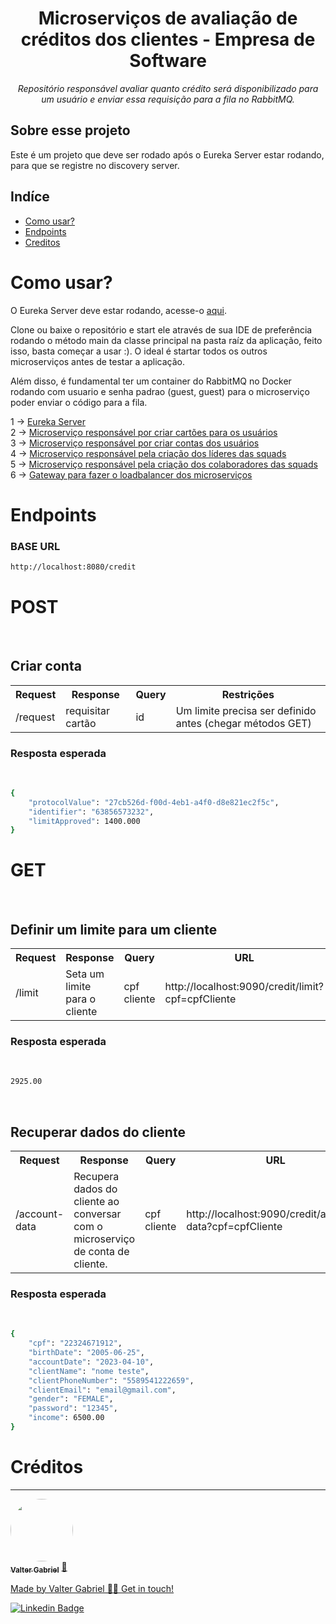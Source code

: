 <h1 align="center">Microserviços de avaliação de créditos dos clientes - Empresa de Software</h1>
<p align="center"><i>Repositório responsável avaliar quanto crédito será disponibilizado para um usuário e enviar essa requisição para a fila no RabbitMQ.</i></p>

##  Sobre esse projeto
Este é um projeto que deve ser rodado após o Eureka Server estar rodando, para que se registre no discovery server.


## Indíce
<!--ts-->
   * [Como usar?](#como-usar)
   * [Endpoints](#endpoints)
   * [Creditos](#creditos)
<!--te-->
  
<h1>Como usar?</h1>
<p>O Eureka Server deve estar rodando, acesse-o <a href="https://github.com/ValterGabriell/bank-system-eureka-server">aqui</a>.</br>
<p>Clone ou baixe o repositório e start ele através de sua IDE de preferência rodando o método main da classe principal na pasta raíz da aplicação, feito isso, basta começar a usar :). O ideal é startar todos os outros microserviços antes de testar a aplicação.</p>
<p>Além disso, é fundamental ter um container do RabbitMQ no Docker rodando com usuario e senha padrao (guest, guest) para o microserviço poder enviar o código para a fila.</p>

1 -> <a href="https://github.com/ValterGabriell/bank-system-eureka-server">Eureka Server</a></br>
2 -> <a href="https://github.com/ValterGabriell/bank-system-mscards">Microserviço responsável por criar cartões para os usuários</a></br>
3 -> <a href="https://github.com/ValterGabriell/bank-system-msaccount">Microserviço responsável por criar contas dos usuários</a></br>
4 -> <a href="https://github.com/ValterGabriell/software-company-mslead">Microserviço responsável pela criação dos líderes das squads</a></br>
5 -> <a href="https://github.com/ValterGabriell/software-company-mscolaborators">Microserviço responsável pela criação dos colaboradores das squads</a></br>
6 -> <a href="https://github.com/ValterGabriell/bank-system-gateway">Gateway para fazer o loadbalancer dos microserviços</a></br>


  
<h1>Endpoints</h1>
<h3>BASE URL</h3>

```bash
http://localhost:8080/credit
``` 
<h1>POST</h1></br>

<h2>Criar conta</h2>

<table>
  <tr>
    <th>Request</th>
    <th>Response</th>
    <th>Query</th>
    <th>Restrições</th>

  </tr>
  <tr>
    <td>/request</td>
    <td>requisitar cartão</td>
    <td>id</td>
    <td>Um limite precisa ser definido antes (chegar métodos GET)</td>
   
    
  </tr>
</table>
<h3>Resposta esperada</h3></br>

```bash
{
	"protocolValue": "27cb526d-f00d-4eb1-a4f0-d8e821ec2f5c",
	"identifier": "63856573232",
	"limitApproved": 1400.000
}
```

<h1>GET</h1></br>


<h2>Definir um limite para um cliente</h2>
<table>
  <tr>
    <th>Request</th>
    <th>Response</th>
    <th>Query</th>
    <th>URL</th>
  </tr>
  <tr>
    <td>/limit</td>
    <td>Seta um limite para o cliente</td>
    <td>cpf cliente</td>
    <td>http://localhost:9090/credit/limit?cpf=cpfCliente</td>
  </tr>
</table>



<h3>Resposta esperada</h3></br>

```bash
2925.00
```

</br>
<h2>Recuperar dados do cliente</h2>
<table>
  <tr>
    <th>Request</th>
    <th>Response</th>
    <th>Query</th>
    <th>URL</th>
  </tr>
  <tr>
    <td>/account-data</td>
    <td>Recupera dados do cliente ao conversar com o microserviço de conta de cliente.</td>
    <td>cpf cliente</td>
    <td>http://localhost:9090/credit/account-data?cpf=cpfCliente</td>
  </tr>
</table>



<h3>Resposta esperada</h3></br>

```bash
{
	"cpf": "22324671912",
	"birthDate": "2005-06-25",
	"accountDate": "2023-04-10",
	"clientName": "nome teste",
	"clientPhoneNumber": "5589541222659",
	"clientEmail": "email@gmail.com",
	"gender": "FEMALE",
	"password": "12345",
	"income": 6500.00
}
```

<h1>Créditos</h1>

---

<a href="https://www.linkedin.com/in/valter-gabriel">
  <img style="border-radius: 50%;" src="https://user-images.githubusercontent.com/63808405/171045850-84caf881-ee10-4782-9016-ea1682c4731d.jpeg" width="100px;" alt=""/>
  <br />
  <sub><b>Valter Gabriel</b></sub></a> <a href="https://www.linkedin.com/in/valter-gabriel" title="Linkedin">🚀</ a>
 
Made by Valter Gabriel 👋🏽 Get in touch!

[![Linkedin Badge](https://img.shields.io/badge/-Gabriel-blue?style=flat-square&logo=Linkedin&logoColor=white&link=https://www.linkedin.com/in/valter-gabriel/ )](https://www.linkedin.com/in/valter-gabriel/)

